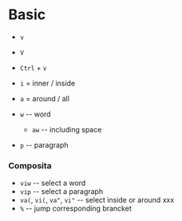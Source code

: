 # Basic

* `v`
* `V`
* `Ctrl` + `v`


* `i` = inner / inside
* `a` = around / all


* `w` -- word
    * `aw` -- including space
* `p` -- paragraph

### Composita

* `viw` -- select a word
* `vip` -- select a paragraph
* `va(`, `vi(`,  `va"`, `vi"` -- select inside or around xxx
* `%` -- jump corresponding brancket